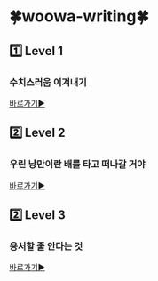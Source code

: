 # 🍀woowa-writing🍀

## 1️⃣ Level 1

### 수치스러움 이겨내기

[바로가기▶️](https://github.com/lurgi/woowa-writing/blob/main/level1.md)

## 2️⃣ Level 2

### 우린 낭만이란 배를 타고 떠나갈 거야

[바로가기▶️](https://github.com/lurgi/woowa-writing/blob/main/level2.md)

## 2️⃣ Level 3

### 용서할 줄 안다는 것

[바로가기▶️](https://github.com/lurgi/woowa-writing/blob/main/level3.md)
